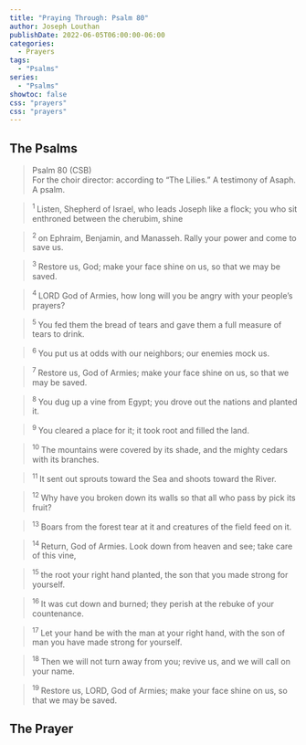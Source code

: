 ```yaml
---
title: "Praying Through: Psalm 80"
author: Joseph Louthan
publishDate: 2022-06-05T06:00:00-06:00
categories:
  - Prayers
tags:
  - "Psalms"
series:
  - "Psalms"
showtoc: false
css: "prayers"
css: "prayers"
---
```

## The Psalms

>Psalm 80 (CSB)  
> For the choir director: according to “The Lilies.” A testimony of Asaph. A psalm. 

><sup> 1 </sup> Listen, Shepherd of Israel, who leads Joseph like a flock; you who sit enthroned between the cherubim, shine 

><sup> 2 </sup> on Ephraim, Benjamin, and Manasseh. Rally your power and come to save us. 

><sup> 3 </sup> Restore us, God; make your face shine on us, so that we may be saved. 

><sup> 4 </sup> LORD God of Armies, how long will you be angry with your people’s prayers? 

><sup> 5 </sup> You fed them the bread of tears and gave them a full measure of tears to drink. 

><sup> 6 </sup> You put us at odds with our neighbors; our enemies mock us. 

><sup> 7 </sup> Restore us, God of Armies; make your face shine on us, so that we may be saved. 

><sup> 8 </sup> You dug up a vine from Egypt; you drove out the nations and planted it. 

><sup> 9 </sup> You cleared a place for it; it took root and filled the land. 

><sup> 10 </sup> The mountains were covered by its shade, and the mighty cedars with its branches. 

><sup> 11 </sup> It sent out sprouts toward the Sea and shoots toward the River. 

><sup> 12 </sup> Why have you broken down its walls so that all who pass by pick its fruit? 

><sup> 13 </sup> Boars from the forest tear at it and creatures of the field feed on it. 

><sup> 14 </sup> Return, God of Armies. Look down from heaven and see; take care of this vine, 

><sup> 15 </sup> the root your right hand planted, the son that you made strong for yourself. 

><sup> 16 </sup> It was cut down and burned; they perish at the rebuke of your countenance. 

><sup> 17 </sup> Let your hand be with the man at your right hand, with the son of man you have made strong for yourself. 

><sup> 18 </sup> Then we will not turn away from you; revive us, and we will call on your name. 

><sup> 19 </sup> Restore us, LORD, God of Armies; make your face shine on us, so that we may be saved.

## The Prayer

<div style="font-variant: small-caps;">

</div>

```text

```

